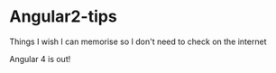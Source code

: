 # Angular2-tips

Things I wish  I can memorise so I don't need to check on the internet

Angular 4 is out!
